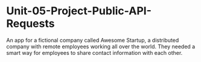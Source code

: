 # Unit-05-Project-Public-API-Requests
An app for a fictional company called Awesome Startup, a distributed company with remote employees working all over the world. They needed a smart way for employees to share contact information with each other.

